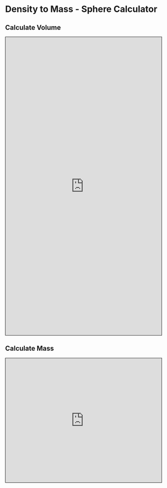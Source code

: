 # Density to Mass - Sphere Calculator

## Calculate Volume
<iframe src="https://v2.donwen.com/embed/c-20220626.223910362-e3d-0de427-5119fd"
  width="100%" height="960" style="border:1px solid black;">
</iframe>

## Calculate Mass
<iframe src="https://v2.donwen.com/embed/c-20220626.223403347-e3d-04943a-55f95f"
  width="100%" height="400" style="border:1px solid black;">
</iframe>
